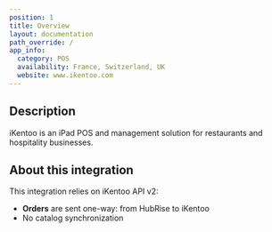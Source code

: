 ```yaml
---
position: 1
title: Overview
layout: documentation
path_override: /
app_info:
  category: POS
  availability: France, Switzerland, UK
  website: www.ikentoo.com
---
```


## Description

iKentoo is an iPad POS and management solution for restaurants and hospitality businesses.

## About this integration

This integration relies on iKentoo API v2:
- **Orders** are sent one-way: from HubRise to iKentoo
- No catalog synchronization 
